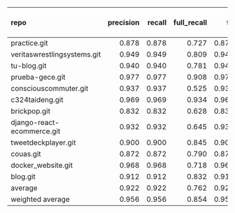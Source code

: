 | repo                        |   precision |   recall |   full_recall |    f1 |   full_f1 |   ppcr |   support |   full_support |   Rules Number |   Average Rule Len |
|:----------------------------|------------:|---------:|--------------:|------:|----------:|-------:|----------:|---------------:|---------------:|-------------------:|
| practice.git                |       0.878 |    0.878 |         0.727 | 0.878 |     0.796 |  0.828 |      3807 |           4598 |             28 |                7.9 |
| veritaswrestlingsystems.git |       0.949 |    0.949 |         0.809 | 0.949 |     0.874 |  0.852 |     20781 |          24385 |             37 |                9.8 |
| tu-blog.git                 |       0.940 |    0.940 |         0.781 | 0.940 |     0.853 |  0.831 |      5416 |           6517 |             21 |                8.9 |
| prueba-gece.git             |       0.977 |    0.977 |         0.908 | 0.977 |     0.941 |  0.929 |     28745 |          30938 |             24 |                8.0 |
| consciouscommuter.git       |       0.937 |    0.937 |         0.525 | 0.937 |     0.673 |  0.561 |       617 |           1100 |              4 |                4.0 |
| c324taideng.git             |       0.969 |    0.969 |         0.934 | 0.969 |     0.951 |  0.963 |     18941 |          19661 |             26 |                7.8 |
| brickpop.git                |       0.832 |    0.832 |         0.628 | 0.832 |     0.716 |  0.755 |       280 |            371 |              3 |                5.7 |
| django-react-ecommerce.git  |       0.932 |    0.932 |         0.645 | 0.932 |     0.762 |  0.692 |      1595 |           2305 |              8 |                7.5 |
| tweetdeckplayer.git         |       0.900 |    0.900 |         0.845 | 0.900 |     0.872 |  0.939 |      3785 |           4032 |             82 |                6.4 |
| couas.git                   |       0.872 |    0.872 |         0.790 | 0.872 |     0.829 |  0.907 |       476 |            525 |             34 |                6.0 |
| docker_website.git          |       0.968 |    0.968 |         0.718 | 0.968 |     0.824 |  0.742 |       621 |            837 |              8 |                6.0 |
| blog.git                    |       0.912 |    0.912 |         0.832 | 0.912 |     0.870 |  0.912 |       114 |            125 |              9 |                4.8 |
| average                     |       0.922 |    0.922 |         0.762 | 0.922 |     0.830 |  0.826 |      7098 |           7949 |             23 |                6.9 |
| weighted average            |       0.956 |    0.956 |         0.854 | 0.956 |     0.900 |  0.898 |           |                |                |                    |